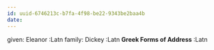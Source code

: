 ```yaml
---
id: uuid-6746213c-b7fa-4f98-be22-9343be2baa4b
date: 
---
```


given: Eleanor :Latn
family: Dickey :Latn
**Greek Forms of Address** :Latn
